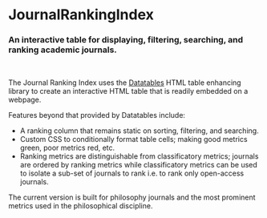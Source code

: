 # JournalRankingIndex
<h3>An interactive table for displaying, filtering, searching, and ranking academic journals.</h3><br>

The Journal Ranking Index uses the <a href="https://datatables.net/">Datatables</a> HTML table enhancing library to create an interactive HTML table that is readily embedded on a webpage. 

Features beyond that provided by Datatables include:
  - A ranking column that remains static on sorting, filtering, and searching. 
  - Custom CSS to conditionally format table cells; making good metrics green, poor metrics red, etc.
  - Ranking metrics are distinguishable from classificatory metrics; journals are ordered by ranking metrics while classificatory metrics can be used to isolate a sub-set of journals to rank i.e. to rank only open-access journals.

The current version is built for philosophy journals and the most prominent metrics used in the philosophical discipline. 
